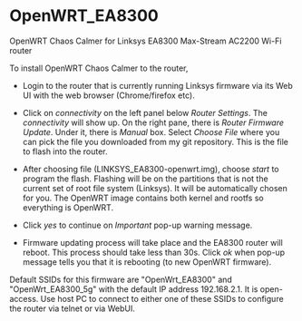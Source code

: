 # OpenWRT_EA8300
OpenWRT Chaos Calmer for Linksys EA8300 Max-Stream AC2200 Wi-Fi router

To install OpenWRT Chaos Calmer to the router,

- Login to the router that is currently running Linksys firmware via its Web UI with the web browser (Chrome/firefox etc).

- Click on *connectivity* on the left panel below *Router Settings*. The *connectivity* will show up. On the right pane, there is 
  *Router Firmware Update*. Under it, there is *Manual* box. Select *Choose File* where you can pick the file you downloaded
  from my git repository. This is the file to flash into the router.

- After choosing file (LINKSYS_EA8300-openwrt.img), choose *start* to program the flash. Flashing will be on the partitions
  that is not the current set of root file system (Linksys). It will be automatically chosen for you. The OpenWRT image
  contains both kernel and rootfs so everything is OpenWRT.

- Click *yes* to continue on *Important* pop-up warning message.

- Firmware updating process will take place and the EA8300 router will reboot. This process should take less than 30s.
  Click *ok* when pop-up message tells you that it is rebooting (to new OpenWRT firmware).


Default SSIDs for this firmware are "OpenWrt_EA8300" and "OpenWrt_EA8300_5g" with the default IP address 192.168.2.1. It is open-access. Use host PC to connect to either one of these SSIDs to configure the router via telnet or via WebUI.
